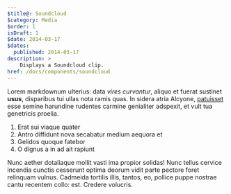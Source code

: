 ```yaml
---
$title@: Soundcloud
$category: Media
$order: 1
isDraft: 1
$date: 2014-03-17
$dates:
  published: 2014-03-17
description: >
    Displays a Soundcloud clip.
href: /docs/components/soundcloud
---
```

Lorem markdownum ulterius: data *vires curvantur*, aliquo et fuerat sustinet
**usus**, disparibus tui ullas nota ramis quas. In sidera atria Alcyone,
[patuisset](http://www.wtfpl.net/) esse semine harundine rudentes carmine
genialiter adspexit, et vult tua genetricis proelia.

1. Erat sui viaque quater
2. Antro diffidunt nova secabatur medium aequora et
3. Gelidos quoque fatebor
4. O dignus a in ad ait rapiunt

Nunc aether dotaliaque mollit vasti ima propior solidas! Nunc tellus cervice
incendia cunctis cesserunt optima deorum vidit parte pectore foret relinquam
vulnus. Cadmeida tortilis illis, tantos, eo, pollice puppe nostrae cantu
recentem collo: est. Credere volucris.
